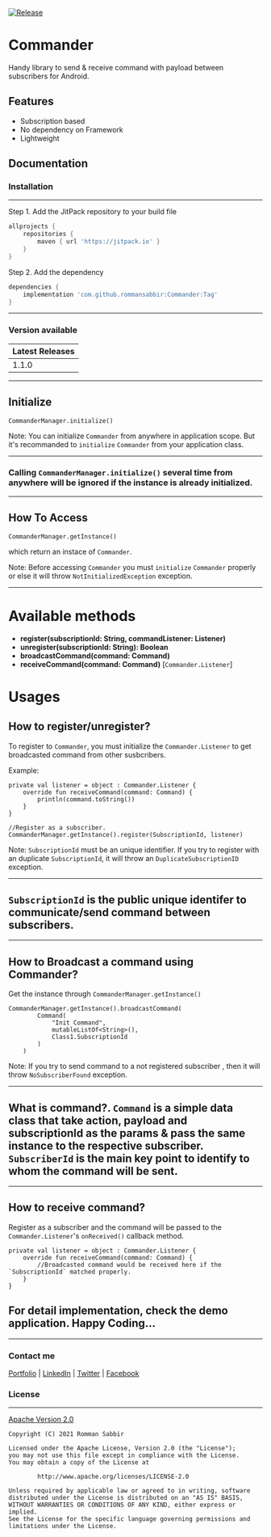 [![Release](https://jitpack.io/v/jitpack/android-example.svg)](https://jitpack.io/#rommansabbir/StoreX)
# Commander
Handy library to send & receive command with payload between subscribers for Android.

## Features
* Subscription based
* No dependency on Framework
* Lightweight

## Documentation

### Installation

---
Step 1. Add the JitPack repository to your build file

```gradle
allprojects {
    repositories {
        maven { url 'https://jitpack.io' }
    }
}
```

Step 2. Add the dependency

```gradle
dependencies {
    implementation 'com.github.rommansabbir:Commander:Tag'
}
```

---

### Version available

| Latest Releases
| ------------- |
| 1.1.0         |

---

## Initialize
````
CommanderManager.initialize()
````
Note: You can initialize `Commander` from anywhere in application scope. But it's recommanded to `initialize` `Commander` from your application class. 

---
### Calling `CommanderManager.initialize()` several time from anywhere will be ignored if the instance is already initialized.
---

## How To Access
````
CommanderManager.getInstance()
````
which return an instace of `Commander`. 

Note: Before accessing `Commander` you must `initialize` `Commander` properly or else it will throw `NotInitializedException` exception.

----

# Available methods
- **register(subscriptionId: String, commandListener: Listener)**
- **unregister(subscriptionId: String): Boolean**
- **broadcastCommand(command: Command)**
- **receiveCommand(command: Command)** [`Commander.Listener`]

# Usages

## How to register/unregister?

To register to `Commander`, you must initialize the `Commander.Listener` to get broadcasted command from other susbcribers.

Example:
`````
private val listener = object : Commander.Listener {
    override fun receiveCommand(command: Command) {
        println(command.toString())
    }
}

//Register as a subscriber.
CommanderManager.getInstance().register(SubscriptionId, listener)
`````
Note: `SubscriptionId` must be an unique identifier. If you try to register with an duplicate `SubscriptionId`, it will throw an `DuplicateSubscriptionID` exception.

---

## `SubscriptionId` is the public unique identifer to communicate/send command between subscribers.
---


## How to Broadcast a command using Commander?
Get the instance through `CommanderManager.getInstance()`
````
CommanderManager.getInstance().broadcastCommand(
        Command(
            "Init Command",
            mutableListOf<String>(),
            Class1.SubscriptionId
        )
    )
````
Note: If you try to send command to a not registered subscriber , then it will throw `NoSubscriberFound` exception.

---
## What is command?. `Command` is a simple data class that take action, payload and subscriptionId as the params & pass the same instance to the respective subscriber. `SubscriberId` is the main key point to identify to whom the command will be sent.
---

## How to receive command?
Register as a subscriber and the command will be passed to the `Commander.Listener`'s `onReceived()` callback method.

````
private val listener = object : Commander.Listener {
    override fun receiveCommand(command: Command) {
        //Broadcasted command would be received here if the `SubscriptionId` matched properly.
    }
}

````

## For detail implementation, check the demo application. Happy Coding...

----

### Contact me
[Portfolio](https://www.rommansabbir.com/) | [LinkedIn](https://www.linkedin.com/in/rommansabbir/) | [Twitter](https://www.twitter.com/itzrommansabbir/) | [Facebook](https://www.facebook.com/itzrommansabbir/)

### License

---
[Apache Version 2.0](http://www.apache.org/licenses/LICENSE-2.0.html)

````
Copyright (C) 2021 Romman Sabbir

Licensed under the Apache License, Version 2.0 (the "License");
you may not use this file except in compliance with the License.
You may obtain a copy of the License at

		http://www.apache.org/licenses/LICENSE-2.0

Unless required by applicable law or agreed to in writing, software
distributed under the License is distributed on an "AS IS" BASIS,
WITHOUT WARRANTIES OR CONDITIONS OF ANY KIND, either express or implied.
See the License for the specific language governing permissions and
limitations under the License.
````


